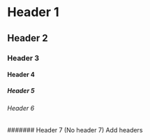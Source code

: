# Header 1
## Header 2
### Header 3
#### Header 4
##### Header 5
###### Header 6
####### Header 7 (No header 7)
Add headers
